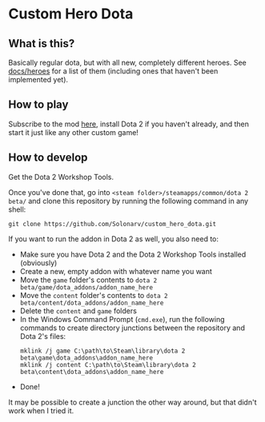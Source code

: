 # Custom Hero Dota

## What is this?

Basically regular dota, but with all new, completely different heroes. See [docs/heroes](https://github.com/Solonarv/custom_hero_dota/tree/master/docs/heroes) for a list of them (including ones that haven't been implemented yet).

## How to play

Subscribe to the mod [here](https://steamcommunity.com/sharedfiles/filedetails/?id=713147757), install Dota 2 if you haven't already, and then start it just like any other custom game!

## How to develop

Get the Dota 2 Workshop Tools.

Once you've done that, go into `<steam folder>/steamapps/common/dota 2 beta/` and clone this repository by running the following command in any shell:

    git clone https://github.com/Solonarv/custom_hero_dota.git

If you want to run the addon in Dota 2 as well, you also need to:

 - Make sure you have Dota 2 and the Dota 2 Workshop Tools installed (obviously)
 - Create a new, empty addon with whatever name you want
 - Move the `game` folder's contents to `dota 2 beta/game/dota_addons/addon_name_here`
 - Move the `content` folder's contents to `dota 2 beta/content/dota_addons/addon_name_here`
 - Delete the `content` and `game` folders
 - In the Windows Command Prompt (`cmd.exe`), run the following commands to create directory junctions between the repository and Dota 2's files:
   ```batch
   mklink /j game C:\path\to\Steam\library\dota 2 beta\game\dota_addons\addon_name_here
   mklink /j content C:\path\to\Steam\library\dota 2 beta\content\dota_addons\addon_name_here
   ```
 - Done!

It may be possible to create a junction the other way around, but that didn't work when I tried it.
